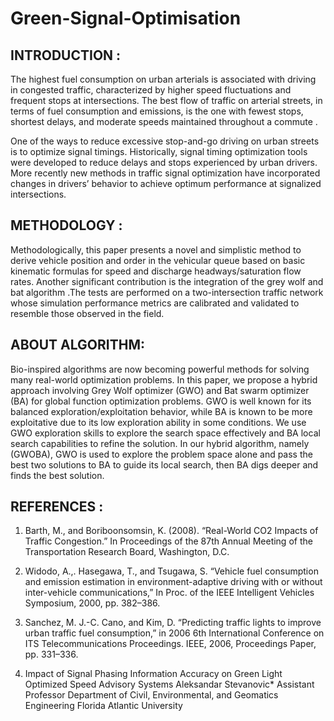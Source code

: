 # Green-Signal-Optimisation
INTRODUCTION :
-----------------------
The highest fuel consumption on urban arterials is associated with driving in congested traffic,  characterized by higher speed fluctuations and frequent stops at intersections. The best flow of  traffic on arterial streets, in terms of fuel consumption and emissions, is the one with fewest  stops, shortest delays, and moderate speeds maintained throughout a commute .

One of the ways to reduce excessive stop-and-go driving on urban streets is to optimize  signal timings. Historically, signal timing optimization tools were developed to reduce delays  and stops experienced by urban drivers. More recently new methods in traffic signal optimization  have incorporated changes in drivers’ behavior to achieve optimum performance at signalized intersections. 

METHODOLOGY :
---------------------------
Methodologically, this paper presents a novel and simplistic method to derive vehicle position  and order in the vehicular queue based on basic kinematic formulas for speed and discharge  headways/saturation flow rates. Another significant contribution is the integration of the grey wolf and bat algorithm .The tests are  performed on a two-intersection traffic network whose simulation performance metrics are  calibrated and validated to resemble those observed in the field.

ABOUT ALGORITHM:
--------------------------------
Bio-inspired algorithms are now becoming powerful methods for solving many real-world optimization problems. In this paper, we propose a hybrid approach involving Grey Wolf optimizer (GWO) and Bat swarm optimizer (BA) for global function optimization problems. GWO is well known for its balanced exploration/exploitation behavior, while BA is known to be more exploitative due to its low exploration ability in some conditions. We use GWO exploration skills to explore the search space effectively and BA local search capabilities to refine the solution. In our hybrid algorithm, namely (GWOBA), GWO is used to explore the problem space alone and pass the best two solutions to BA to guide its local search, then BA digs deeper and finds the best solution.


 REFERENCES :
----------------------
 1) Barth, M., and Boriboonsomsin, K. (2008). “Real-World CO2 Impacts of Traffic  Congestion.” In Proceedings of the 87th Annual Meeting of the Transportation Research Board, Washington, D.C. 

2) Widodo, A.,. Hasegawa, T., and Tsugawa, S. “Vehicle fuel consumption and emission  estimation in environment-adaptive driving with or without inter-vehicle communications,”  In Proc. of the IEEE Intelligent Vehicles Symposium, 2000, pp. 382–386.

3) Sanchez, M. J.-C. Cano, and Kim, D. “Predicting traffic lights to improve urban traffic fuel  consumption,” in 2006 6th International Conference on ITS Telecommunications  Proceedings. IEEE, 2006, Proceedings Paper, pp. 331–336. 

4) Impact of Signal Phasing Information Accuracy on Green Light Optimized Speed Advisory Systems Aleksandar Stevanovic* Assistant Professor Department of Civil, Environmental, and Geomatics Engineering Florida Atlantic University
